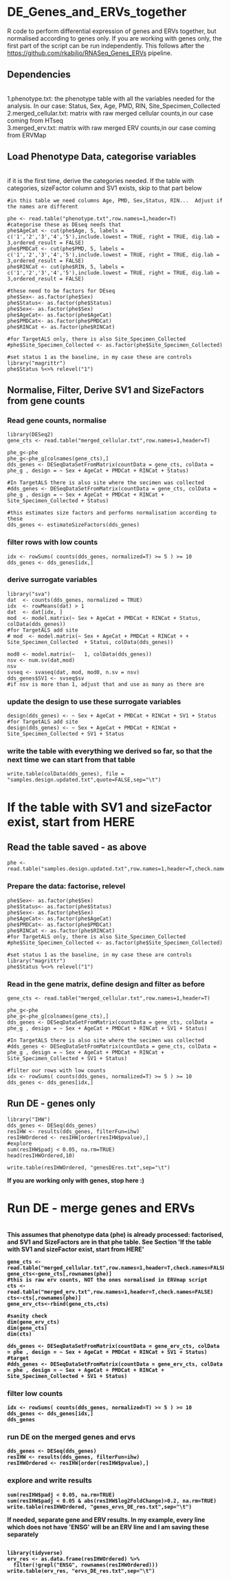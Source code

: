 # DE_Genes_and_ERVs_together
R code to perform differential expression of genes and ERVs together, but normalised according to genes only.  If you are working with genes only, the first part of the script can be run independently. This follows after the https://github.com/rkabiljo/RNASeq_Genes_ERVs pipeline.

## Dependencies

<br>1.phenotype.txt: the phenotype table with all the variables needed for the analysis.  In our case: Status, Sex, Age, PMD, RIN, Site_Specimen_Collected
<br>2.merged_cellular.txt: matrix with raw merged cellular counts,in our case coming from HTseq
<br>3.merged_erv.txt: matrix with raw merged ERV counts,in our case coming from ERVMap 

## Load Phenotype Data, categorise variables
<br> if it is the first time, derive the categories needed.  If the table with categories, sizeFactor column and SV1 exists, skip to that part below <br>

```
#in this table we need columns Age, PMD, Sex,Status, RIN...  Adjust if the names are different

phe <- read.table("phenotype.txt",row.names=1,header=T) 
#categorise these as DEseq needs that
phe$AgeCat <- cut(phe$Age, 5, labels = c('1','2','3','4','5'),include.lowest = TRUE, right = TRUE, dig.lab = 3,ordered_result = FALSE)
phe$PMDCat <- cut(phe$PMD, 5, labels = c('1','2','3','4','5'),include.lowest = TRUE, right = TRUE, dig.lab = 3,ordered_result = FALSE)
phe$RINCat <- cut(phe$RIN, 5, labels = c('1','2','3','4','5'),include.lowest = TRUE, right = TRUE, dig.lab = 3,ordered_result = FALSE)

#these need to be factors for DEseq
phe$Sex<- as.factor(phe$Sex)
phe$Status<- as.factor(phe$Status)
phe$Sex<- as.factor(phe$Sex)
phe$AgeCat<- as.factor(phe$AgeCat)
phe$PMDCat<- as.factor(phe$PMDCat)
phe$RINCat <- as.factor(phe$RINCat)

#for TargetALS only, there is also Site_Specimen_Collected
#phe$Site_Specimen_Collected <- as.factor(phe$Site_Specimen_Collected)

#set status 1 as the baseline, in my case these are controls
library("magrittr")
phe$Status %<>% relevel("1")
```

## Normalise, Filter, Derive SV1 and SizeFactors from gene counts

### Read gene counts, normalise
```
library(DESeq2)
gene_cts <- read.table("merged_cellular.txt",row.names=1,header=T)

phe_g<-phe
phe_g<-phe_g[colnames(gene_cts),]
dds_genes <- DESeqDataSetFromMatrix(countData = gene_cts, colData = phe_g , design = ~ Sex + AgeCat + PMDCat + RINCat + Status)

#In TargetALS there is also site where the secimen was collected
#dds_genes <- DESeqDataSetFromMatrix(countData = gene_cts, colData = phe_g , design = ~ Sex + AgeCat + PMDCat + RINCat + Site_Specimen_Collected + Status)

#this estimates size factors and performs normalisation according to these
dds_genes <- estimateSizeFactors(dds_genes)
```

### filter rows with low counts
```
idx <- rowSums( counts(dds_genes, normalized=T) >= 5 ) >= 10
dds_genes <- dds_genes[idx,]
```

### derive surrogate variables

```
library("sva")
dat  <- counts(dds_genes, normalized = TRUE)
idx  <- rowMeans(dat) > 1
dat  <- dat[idx, ]
mod  <- model.matrix(~ Sex + AgeCat + PMDCat + RINCat + Status, colData(dds_genes))
#for TargetALS add site
# mod  <- model.matrix(~ Sex + AgeCat + PMDCat + RINCat + + Site_Specimen_Collected  + Status, colData(dds_genes))

mod0 <- model.matrix(~   1, colData(dds_genes))
nsv <- num.sv(dat,mod)
nsv
svseq <- svaseq(dat, mod, mod0, n.sv = nsv)
dds_genes$SV1 <- svseq$sv
#if nsv is more than 1, adjust that and use as many as there are

```

### update the design to use these surrogate variables

```
design(dds_genes) <- ~ Sex + AgeCat + PMDCat + RINCat + SV1 + Status
#for TargetALS add site
design(dds_genes) <- ~ Sex + AgeCat + PMDCat + RINCat + Site_Specimen_Collected + SV1 + Status
```

### write the table with everything we derived so far, so that the next time we can start from that table
```
write.table(colData(dds_genes), file = "samples.design.updated.txt",quote=FALSE,sep="\t")

```

# If the table with SV1 and sizeFactor exist, start from HERE

## Read the table saved - as above

```
phe <- read.table("samples.design.updated.txt",row.names=1,header=T,check.names=FALSE)
```

### Prepare the data: factorise, relevel

```
phe$Sex<- as.factor(phe$Sex)
phe$Status<- as.factor(phe$Status)
phe$Sex<- as.factor(phe$Sex)
phe$AgeCat<- as.factor(phe$AgeCat)
phe$PMDCat<- as.factor(phe$PMDCat)
phe$RINCat <- as.factor(phe$RINCat)
#for TargetALS only, there is also Site_Specimen_Collected
#phe$Site_Specimen_Collected <- as.factor(phe$Site_Specimen_Collected)

#set status 1 as the baseline, in my case these are controls
library("magrittr")
phe$Status %<>% relevel("1")
```
### Read in the gene matrix, define design and filter as before <br>

```
gene_cts <- read.table("merged_cellular.txt",row.names=1,header=T)

phe_g<-phe
phe_g<-phe_g[colnames(gene_cts),]
dds_genes <- DESeqDataSetFromMatrix(countData = gene_cts, colData = phe_g , design = ~ Sex + AgeCat + PMDCat + RINCat + SV1 + Status)

#In TargetALS there is also site where the secimen was collected
#dds_genes <- DESeqDataSetFromMatrix(countData = gene_cts, colData = phe_g , design = ~ Sex + AgeCat + PMDCat + RINCat + Site_Specimen_Collected + SV1 + Status)

#filter our rows with low counts
idx <- rowSums( counts(dds_genes, normalized=T) >= 5 ) >= 10
dds_genes <- dds_genes[idx,]

```

## Run DE - genes only
```
library("IHW")
dds_genes <- DESeq(dds_genes)
resIHW <- results(dds_genes, filterFun=ihw)
resIHWOrdered <- resIHW[order(resIHW$pvalue),]
#explore
sum(resIHW$padj < 0.05, na.rm=TRUE)
head(resIHWOrdered,10)

write.table(resIHWOrdered, "genesDEres.txt",sep="\t")
```
<b>If you are working only with genes, stop here :)

# Run DE - merge genes and ERVs

<br>This assumes that phenotype data (phe) is already processed: factorised, and SV1 and SizeFactors are in that phe table. See Section 'If the table with SV1 and sizeFactor exist, start from HERE' <br>

```
gene_cts <- read.table("merged_cellular.txt",row.names=1,header=T,check.names=FALSE)
gene_cts<-gene_cts[,rownames(phe)]
#this is raw erv counts, NOT the ones normalised in ERVmap script
cts <- read.table("merged_erv.txt",row.names=1,header=T,check.names=FALSE)
cts<-cts[,rownames(phe)]
gene_erv_cts<-rbind(gene_cts,cts)

#sanity check
dim(gene_erv_cts)
dim(gene_cts)
dim(cts)

dds_genes <- DESeqDataSetFromMatrix(countData = gene_erv_cts, colData = phe , design = ~ Sex + AgeCat + PMDCat + RINCat + SV1 + Status)
#target
#dds_genes <- DESeqDataSetFromMatrix(countData = gene_erv_cts, colData = phe , design = ~ Sex + AgeCat + PMDCat + RINCat + Site_Specimen_Collected + SV1 + Status)
```

### filter low counts
```
idx <- rowSums( counts(dds_genes, normalized=T) >= 5 ) >= 10
dds_genes <- dds_genes[idx,]
dds_genes
```

### run DE on the merged genes and ervs
```
dds_genes <- DESeq(dds_genes)
resIHW <- results(dds_genes, filterFun=ihw)
resIHWOrdered <- resIHW[order(resIHW$pvalue),]
```
### explore and write results
```
sum(resIHW$padj < 0.05, na.rm=TRUE)
sum(resIHW$padj < 0.05 & abs(resIHW$log2FoldChange)>0.2, na.rm=TRUE)
write.table(resIHWOrdered, "genes_ervs_DE_res.txt",sep="\t")

```
If needed, separate gene and ERV results.  In my example, every line which does not have 'ENSG' will be an ERV line and I am saving these separately
```

library(tidyverse)
erv_res <- as.data.frame(resIHWOrdered) %>%
  filter(!grepl("ENSG", rownames(resIHWOrdered)))
write.table(erv_res, "ervs_DE_res.txt",sep="\t")
```
